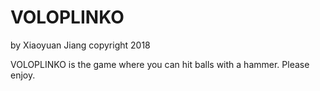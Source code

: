 # VOLOPLINKO
by Xiaoyuan Jiang
copyright 2018

VOLOPLINKO is the game where you can hit balls with a hammer.
Please enjoy.
